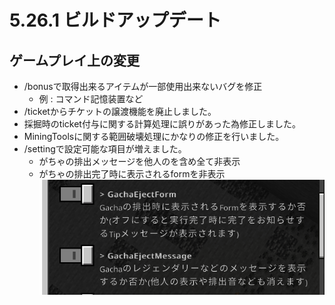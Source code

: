 # 5.26.1 ビルドアップデート
## ゲームプレイ上の変更

* /bonusで取得出来るアイテムが一部使用出来ないバグを修正
  * 例 : コマンド記憶装置など
* /ticketからチケットの譲渡機能を廃止しました。
* 採掘時のticket付与に関する計算処理に誤りがあった為修正しました。
* MiningToolsに関する範囲破壊処理にかなりの修正を行いました。
* /settingで設定可能な項目が増えました。
  * がちゃの排出メッセージを他人のを含め全て非表示
  * がちゃの排出完了時に表示されるformを非表示
![](pictures/5.26.1/image.png)